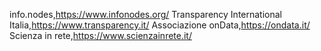 info.nodes,https://www.infonodes.org/
Transparency International Italia,https://www.transparency.it/
Associazione onData,https://ondata.it/
Scienza in rete,https://www.scienzainrete.it/
